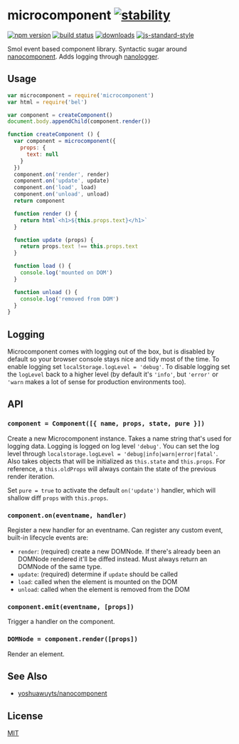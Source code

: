 # microcomponent [![stability][0]][1]
[![npm version][2]][3] [![build status][4]][5]
[![downloads][8]][9] [![js-standard-style][10]][11]

Smol event based component library. Syntactic sugar around [nanocomponent][nc].
Adds logging through [nanologger](https://github.com/yoshuawuyts/nanologger).

## Usage
```js
var microcomponent = require('microcomponent')
var html = require('bel')

var component = createComponent()
document.body.appendChild(component.render())

function createComponent () {
  var component = microcomponent({
    props: {
      text: null
    }
  })
  component.on('render', render)
  component.on('update', update)
  component.on('load', load)
  component.on('unload', unload)
  return component

  function render () {
    return html`<h1>${this.props.text}</h1>`
  }

  function update (props) {
    return props.text !== this.props.text
  }

  function load () {
    console.log('mounted on DOM')
  }

  function unload () {
    console.log('removed from DOM')
  }
}
```

## Logging
Microcomponent comes with logging out of the box, but is disabled by default so
your browser console stays nice and tidy most of the time. To enable logging
set `localStorage.logLevel = 'debug'`. To disable logging set the `logLevel`
back to a higher level (by default it's `'info'`, but `'error'` or `'warn`
makes a lot of sense for production environments too).

## API
### `component = Component([{ name, props, state, pure }])`
Create a new Microcomponent instance. Takes a name string that's used for
logging data. Logging is logged on log level `'debug'`. You can set the log
level through `localstorage.logLevel = 'debug|info|warn|error|fatal'`. Also
takes objects that will be initialized as `this.state` and `this.props`. For
reference, a `this.oldProps` will always contain the state of the previous
render iteration.

Set `pure = true` to activate the default `on('update')` handler, which will
shallow diff `props` with `this.props`.

### `component.on(eventname, handler)`
Register a new handler for an eventname. Can register any custom event,
built-in lifecycle events are:
- `render`: (required) create a new DOMNode. If there's already been an DOMNode
  rendered it'll be diffed instead. Must always return an DOMNode of the same
  type.
- `update`: (required) determine if `update` should be called
- `load`: called when the element is mounted on the DOM
- `unload`: called when the element is removed from the DOM

### `component.emit(eventname, [props])`
Trigger a handler on the component.

### `DOMNode = component.render([props])`
Render an element.

## See Also
- [yoshuawuyts/nanocomponent][nc]

## License
[MIT](https://tldrlegal.com/license/mit-license)

[0]: https://img.shields.io/badge/stability-experimental-orange.svg?style=flat-square
[1]: https://nodejs.org/api/documentation.html#documentation_stability_index
[2]: https://img.shields.io/npm/v/microcomponent.svg?style=flat-square
[3]: https://npmjs.org/package/microcomponent
[4]: https://img.shields.io/travis/yoshuawuyts/microcomponent/master.svg?style=flat-square
[5]: https://travis-ci.org/yoshuawuyts/microcomponent
[6]: https://img.shields.io/codecov/c/github/yoshuawuyts/microcomponent/master.svg?style=flat-square
[7]: https://codecov.io/github/yoshuawuyts/microcomponent
[8]: http://img.shields.io/npm/dm/microcomponent.svg?style=flat-square
[9]: https://npmjs.org/package/microcomponent
[10]: https://img.shields.io/badge/code%20style-standard-brightgreen.svg?style=flat-square
[11]: https://github.com/feross/standard
[nc]: https://github.com/yoshuawuyts/nanocomponent
